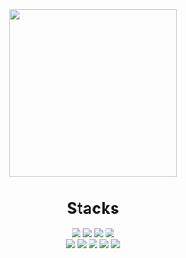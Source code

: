 <div align="center">
<img src="https://github.com/Limdongdang/Limdongdang/assets/50188317/0c1c653a-cc28-42d4-954a-05dc867562e1" height = "300px">

# Stacks
<span>
    <img src= "https://img.shields.io/badge/JavaScript-F4D53E?style=flat-square&logo=JavaScript&logoColor=white"/>
    <img src= "https://img.shields.io/badge/NodeJS-31B025?style=flat-square&logo=Node.js&logoColor=white"/>
    <img src ="https://img.shields.io/badge/Express-grey.svg?style=flat-square&logo=Express&logoColor=white"/> 
    <img src ="https://img.shields.io/badge/NestJS-%23E0234E.svg?style=flat-square&logo=nestjs&logoColor=white"/>
    <br>
    <img src ="https://img.shields.io/badge/Spring-green?style=flat-square&logo=Spring&logoColor=white" />
    <img src ="https://img.shields.io/badge/Typeorm-blue?style=flat-square&logo=Sequelize&logoColor=white" />
    <img src ="https://img.shields.io/badge/Mybatis-purple?style=flat-square&logo=Jameson&logoColor=white" />
    <img src ="https://img.shields.io/badge/MySQL-orange.svg?style=flat-square&logo=mysql&logoColor=white" /> 
    <img src ="https://img.shields.io/badge/AWS-orange.svg?style=flat-square&logo=Amazon AWS&logoColor=white" /> 
</span>

<div>
</div>
</div>

